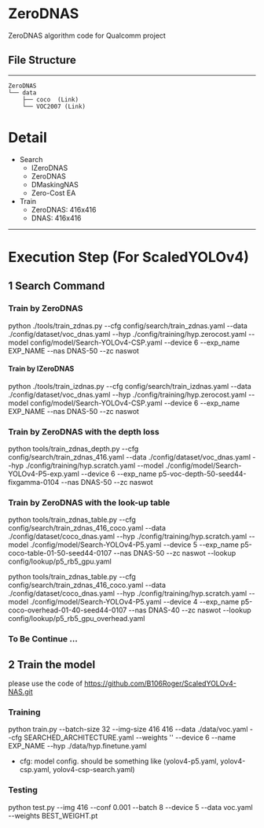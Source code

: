 # ZeroDNAS
ZeroDNAS algorithm code for Qualcomm project

## File Structure
----
```
ZeroDNAS
└── data
    ├── coco  (Link)
    └── VOC2007 (Link) 

```

# Detail
- Search
    - IZeroDNAS
    - ZeroDNAS
    - DMaskingNAS
    - Zero-Cost EA
- Train
    - ZeroDNAS: 416x416
    - DNAS: 416x416
----

# Execution Step (For ScaledYOLOv4)
## 1 Search Command
### Train by ZeroDNAS
python ./tools/train_zdnas.py --cfg config/search/train_zdnas.yaml --data ./config/dataset/voc_dnas.yaml --hyp ./config/training/hyp.zerocost.yaml --model config/model/Search-YOLOv4-CSP.yaml --device 6 --exp_name EXP_NAME --nas DNAS-50 --zc naswot

#### Train by IZeroDNAS
python ./tools/train_izdnas.py --cfg config/search/train_izdnas.yaml --data ./config/dataset/voc_dnas.yaml --hyp ./config/training/hyp.zerocost.yaml --model config/model/Search-YOLOv4-CSP.yaml --device 6 --exp_name EXP_NAME --nas DNAS-50 --zc naswot

### Train by ZeroDNAS with the depth loss
python tools/train_zdnas_depth.py --cfg config/search/train_zdnas_416.yaml --data ./config/dataset/voc_dnas.yaml --hyp ./config/training/hyp.scratch.yaml --model ./config/model/Search-YOLOv4-P5-exp.yaml --device 6 --exp_name p5-voc-depth-50-seed44-fixgamma-0104 --nas DNAS-50 --zc naswot

### Train by ZeroDNAS with the look-up table
python tools/train_zdnas_table.py --cfg config/search/train_zdnas_416_coco.yaml --data ./config/dataset/coco_dnas.yaml --hyp ./config/training/hyp.scratch.yaml --model ./config/model/Search-YOLOv4-P5.yaml --device 5 --exp_name p5-coco-table-01-50-seed44-0107 --nas DNAS-50 --zc naswot --lookup config/lookup/p5_rb5_gpu.yaml

python tools/train_zdnas_table.py --cfg config/search/train_zdnas_416_coco.yaml --data ./config/dataset/coco_dnas.yaml --hyp ./config/training/hyp.scratch.yaml --model ./config/model/Search-YOLOv4-P5.yaml --device 4 --exp_name p5-coco-overhead-01-40-seed44-0107 --nas DNAS-40 --zc naswot --lookup config/lookup/p5_rb5_gpu_overhead.yaml

### To Be Continue ...

## 2 Train the model
please use the code of https://github.com/B106Roger/ScaledYOLOv4-NAS.git

### Training
python train.py --batch-size 32 --img-size 416 416 --data ./data/voc.yaml --cfg SEARCHED_ARCHITECTURE.yaml --weights '' --device 6 --name EXP_NAME --hyp ./data/hyp.finetune.yaml

- cfg: model config. should be something like (yolov4-p5.yaml, yolov4-csp.yaml, yolov4-csp-search.yaml)

### Testing
python test.py --img 416 --conf 0.001 --batch 8 --device 5 --data voc.yaml --weights BEST_WEIGHT.pt